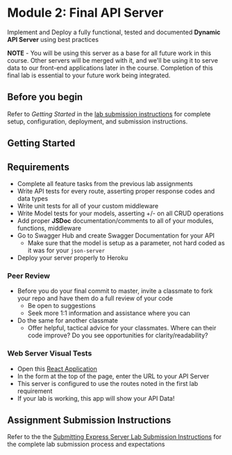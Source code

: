 # Module 2: Final API Server

Implement and Deploy a fully functional, tested and documented **Dynamic API Server** using best practices

**NOTE** - You will be using this server as a base for all future work in this course. Other servers will be merged with it, and we'll be using it to serve data to our front-end applications later in the course. Completion of this final lab is essential to your future work being integrated.

## Before you begin

Refer to *Getting Started*  in the [lab submission instructions](../../../reference/submission-instructions/labs/README.md) for complete setup, configuration, deployment, and submission instructions.

## Getting Started

## Requirements

- Complete all feature tasks from the previous lab assignments
- Write API tests for every route, asserting proper response codes and data types
- Write unit tests for all of your custom middleware
- Write Model tests for your models, asserting +/- on all CRUD operations
- Add proper **JSDoc** documentation/comments to all of your modules, functions, middleware
- Go to Swagger Hub and create Swagger Documentation for your API
  - Make sure that the model is setup as a parameter, not hard coded as it was for your `json-server`
- Deploy your server properly to Heroku

### Peer Review

- Before you do your final commit to master, invite a classmate to fork your repo and have them do a full review of your code
  - Be open to suggestions
  - Seek more 1:1 information and assistance where you can
- Do the same for another classmate
  - Offer helpful, tactical advice for your classmates. Where can their code improve? Do you see opportunities for clarity/readability?

### Web Server Visual Tests

- Open this [React Application](https://w638oyk7o8.csb.app/)
- In the form at the top of the page, enter the URL to your API Server
- This server is configured to use the routes noted in the first lab requirement
- If your lab is working, this app will show your API Data!

## Assignment Submission Instructions

Refer to the the [Submitting Express Server Lab Submission Instructions](../../../reference/submission-instructions/labs/express-servers.md) for the complete lab submission process and expectations
